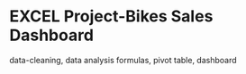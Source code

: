 # EXCEL Project-Bikes Sales Dashboard
data-cleaning, data analysis formulas, pivot table, dashboard
